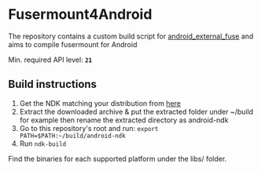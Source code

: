 # Fusermount4Android
The repository contains a custom build script for [android_external_fuse](https://github.com/LineageOS/android_external_fuse) and aims to compile fusermount for Android

Min. required API level: **`21`**

## Build instructions

 1. Get the NDK matching your distribution from [here](https://developer.android.com/ndk/downloads)
 2. Extract the downloaded archive & put the extracted folder under ~/build for example then rename the extracted directory as android-ndk
 3. Go to this repository's root and run: `export PATH=$PATH:~/build/android-ndk`
 4. Run `ndk-build`
 
 Find the binaries for each supported platform under the libs/ folder.
